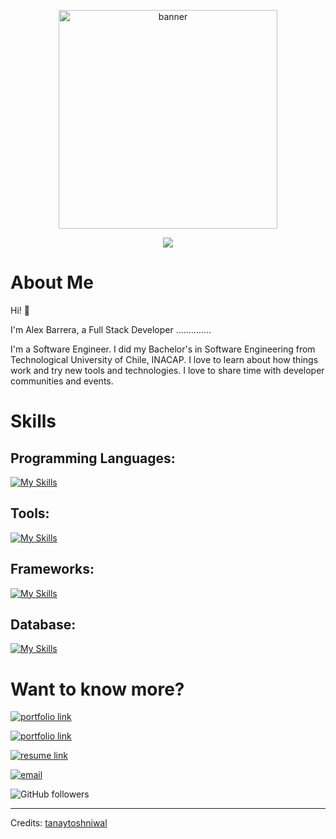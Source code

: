<p align="center">
    <img src="https://tanaytoshniwal.me/assets/images/nametag.png" width="350px" alt="banner" />
</p>
<p align="center">
    <img src="https://github-readme-stats.vercel.app/api?username=AlexBarreraR&show_icons=true&count_private=true&theme=dark"/>
</p>

# About Me
Hi! :wave: 

I'm Alex Barrera, a Full Stack Developer ..............

I'm a Software Engineer. I did my Bachelor's in Software Engineering from Technological University of Chile, INACAP. I love to learn about how things work and try new tools and technologies. I love to share time with developer communities and events.

# Skills
## Programming Languages:

[![My Skills](https://skillicons.dev/icons?i=java,kotlin,nodejs,linux,html,css,git&theme=dark)](https://skillicons.dev)


## Tools:

[![My Skills](https://skillicons.dev/icons?i=aws,gcp,firebase,vscode,idea,androidstudio,github&theme=dark)](https://skillicons.dev)


## Frameworks:

[![My Skills](https://skillicons.dev/icons?i=astro,tailwind,nodejs,react,android&theme=dark)](https://skillicons.dev)


## Database:

[![My Skills](https://skillicons.dev/icons?i=mysql&theme=dark)](https://skillicons.dev)




# Want to know more?

<!-- My Portfolio: [https://tanaytoshniwal.me](https://tanaytoshniwal.me) -->

[<img alt="portfolio link" src="https://img.shields.io/badge/My%20Portfolio-https%3A%2F%2Ftanaytoshniwal.me-brightgreen" />](https://tanaytoshniwal.me) 

[<img alt="portfolio link" src="https://img.shields.io/badge/My%20Blogs-https%3A%2F%2Ftanaytoshniwal.com-red" />](https://tanaytoshniwal.com) 

[<img alt="resume link" src="https://img.shields.io/badge/My%20CV-Download%20my%20Resume-blue" />](https://tanaytoshniwal.me/assets/tanay-toshniwal-resume.pdf)

[<img alt="email" src="https://img.shields.io/badge/Email%20me-tanaytoshniwal98%40gmail.me-orange" />](mailto:alex.r.b.r@outlook.com) 

<img alt="GitHub followers" src="https://img.shields.io/github/followers/AlexBarreraR?label=Follow%20Me&style=social" />

-----
Credits: [tanaytoshniwal](https://github.com/tanaytoshniwal)

